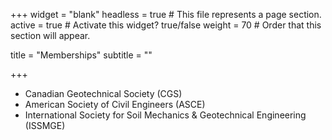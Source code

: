 +++
widget = "blank"
headless = true  # This file represents a page section.
active = true  # Activate this widget? true/false
weight = 70  # Order that this section will appear.

title = "Memberships"
subtitle = ""

+++


- Canadian Geotechnical Society (CGS)
- American Society of Civil Engineers (ASCE)
- International Society for Soil Mechanics & Geotechnical Engineering (ISSMGE)
